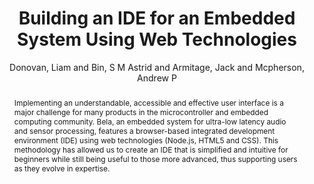 --- 
title: "Building an IDE for an Embedded System Using Web Technologies" 
abstract: "Implementing an understandable, accessible and effective user interface is a major challenge for many products in the microcontroller and embedded computing community. Bela, an embedded system for ultra-low latency audio and sensor processing, features a browser-based integrated development environment (IDE) using web technologies (Node.js, HTML5 and CSS). This methodology has allowed us to create an IDE that is simplified and intuitive for beginners while still being useful to those more advanced, thus supporting users as they evolve in expertise." 
address: "London" 
author: "Donovan, Liam and Bin, S M Astrid and Armitage, Jack and Mcpherson, Andrew P"
webAuthor: "Liam Donovan, S M Astrid Bin, Jack Armitage, Andrew P Mcpherson" 
booktitle: "Proceedings of the International Web Audio Conference" 
editor: "Thalmann, Florian and Ewert, Sebastian" 
month: "Proceedings of the International Web Audio Conference"
pages: "" 
publisher: "Queen Mary University of London" 
series: "WAC '17"
track: "Talk"  
year: "2017" 
id: "2017_EA_45" 
tags: year2017
media: undefined 
pdflink: undefined
ISSN: 2663-5844
---